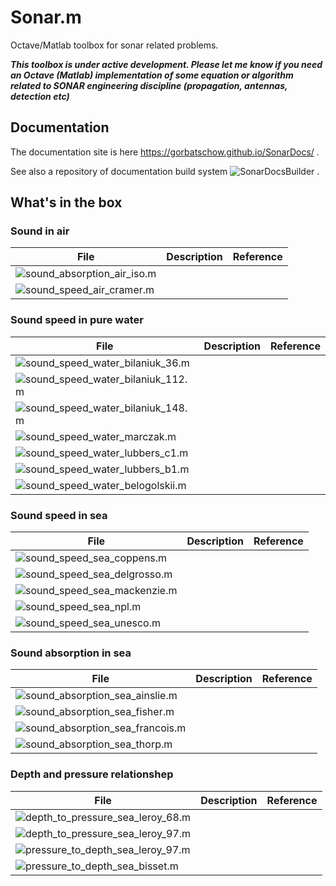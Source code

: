 # Sonar.m

Octave/Matlab toolbox for sonar related problems.

***This toolbox is under active development. Please let me know if you need an Octave (Matlab) implementation of some equation or algorithm related to SONAR engineering discipline (propagation, antennas, detection etc)***

## Documentation
The documentation site is here https://gorbatschow.github.io/SonarDocs/ . 

See also a repository of documentation build system ![SonarDocsBuilder](https://github.com/gorbatschow/SonarDocsBuilder) .

## What's in the box

### Sound in air
File | Description | Reference
--- | --- | ---
![sound_absorption_air_iso.m](toolbox/sound_absorption/sound_absorption_air_iso.m) | |
![sound_speed_air_cramer.m](toolbox/sound_speed/sound_speed_air_cramer.m) | |

### Sound speed in pure water
File | Description | Reference
--- | --- | --- 
![sound_speed_water_bilaniuk_36.m](toolbox/sound_speed/sound_speed_water_bilaniuk_36.m)  | |
![sound_speed_water_bilaniuk_112.m](toolbox/sound_speed/sound_speed_water_bilaniuk_112.m)  | |
![sound_speed_water_bilaniuk_148.m](toolbox/sound_speed/sound_speed_water_bilaniuk_148.m)  | |
![sound_speed_water_marczak.m](toolbox/sound_speed/sound_speed_water_marczak.m)  | |
![sound_speed_water_lubbers_c1.m](toolbox/sound_speed/sound_speed_water_lubbers_c1.m)  | |
![sound_speed_water_lubbers_b1.m](toolbox/sound_speed/sound_speed_water_lubbers_b1.m)  | |
![sound_speed_water_belogolskii.m](toolbox/sound_speed/sound_speed_water_belogolskii.m)  | |

### Sound speed in sea
File | Description | Reference
--- | --- | ---
![sound_speed_sea_coppens.m](toolbox/sound_speed/sound_speed_sea_coppens.m) | |
![sound_speed_sea_delgrosso.m](toolbox/sound_speed/sound_speed_sea_delgrosso.m) | |
![sound_speed_sea_mackenzie.m](toolbox/sound_speed/sound_speed_sea_mackenzie.m) | |
![sound_speed_sea_npl.m](toolbox/sound_speed/sound_speed_sea_npl.m) | |
![sound_speed_sea_unesco.m](toolbox/sound_speed/sound_speed_sea_unesco.m) | |

### Sound absorption in sea
File | Description | Reference
--- | --- | ---
![sound_absorption_sea_ainslie.m](toolbox/sound_absorption/sound_absorption_sea_ainslie.m) | |
![sound_absorption_sea_fisher.m](toolbox/sound_absorption/sound_absorption_sea_fisher.m) | |
![sound_absorption_sea_francois.m](toolbox/sound_absorption/sound_absorption_sea_francois.m) | |
![sound_absorption_sea_thorp.m](toolbox/sound_absorption/sound_absorption_sea_thorp.m) | |

### Depth and pressure relationshep
File | Description | Reference
--- | --- | ---
![depth_to_pressure_sea_leroy_68.m](toolbox/depth_pressure/depth_to_pressure_sea_leroy_68.m) | |
![depth_to_pressure_sea_leroy_97.m](toolbox/depth_pressure/depth_to_pressure_sea_leroy_97.m) | |
![pressure_to_depth_sea_leroy_97.m](toolbox/depth_pressure/pressure_to_depth_sea_leroy_97.m) | |
![pressure_to_depth_sea_bisset.m](toolbox/depth_pressure/pressure_to_depth_sea_bisset.m) | |
